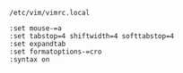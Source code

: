 `/etc/vim/vimrc.local`

```
:set mouse-=a
:set tabstop=4 shiftwidth=4 softtabstop=4
:set expandtab
:set formatoptions-=cro
:syntax on
```

